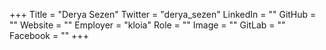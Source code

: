 +++
Title = "Derya Sezen"
Twitter = "derya_sezen"
LinkedIn = ""
GitHub = ""
Website = ""
Employer = "kloia"
Role = ""
Image = ""
GitLab = ""
Facebook = ""
+++

